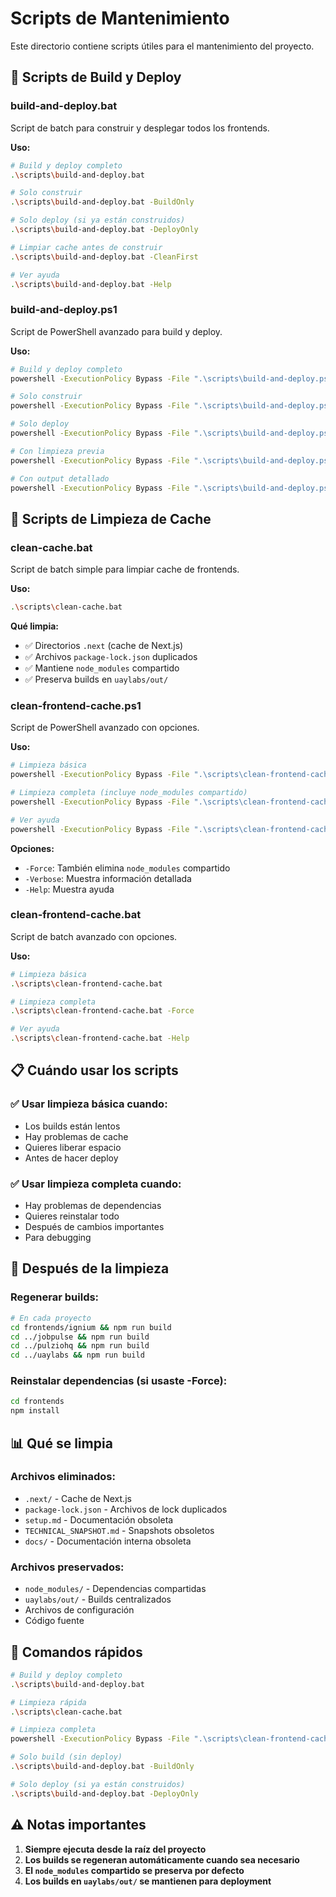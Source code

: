 # Scripts de Mantenimiento

Este directorio contiene scripts útiles para el mantenimiento del proyecto.

## 🚀 Scripts de Build y Deploy

### build-and-deploy.bat
Script de batch para construir y desplegar todos los frontends.

**Uso:**
```bash
# Build y deploy completo
.\scripts\build-and-deploy.bat

# Solo construir
.\scripts\build-and-deploy.bat -BuildOnly

# Solo deploy (si ya están construidos)
.\scripts\build-and-deploy.bat -DeployOnly

# Limpiar cache antes de construir
.\scripts\build-and-deploy.bat -CleanFirst

# Ver ayuda
.\scripts\build-and-deploy.bat -Help
```

### build-and-deploy.ps1
Script de PowerShell avanzado para build y deploy.

**Uso:**
```bash
# Build y deploy completo
powershell -ExecutionPolicy Bypass -File ".\scripts\build-and-deploy.ps1"

# Solo construir
powershell -ExecutionPolicy Bypass -File ".\scripts\build-and-deploy.ps1" -BuildOnly

# Solo deploy
powershell -ExecutionPolicy Bypass -File ".\scripts\build-and-deploy.ps1" -DeployOnly

# Con limpieza previa
powershell -ExecutionPolicy Bypass -File ".\scripts\build-and-deploy.ps1" -CleanFirst

# Con output detallado
powershell -ExecutionPolicy Bypass -File ".\scripts\build-and-deploy.ps1" -Verbose
```

## 🧹 Scripts de Limpieza de Cache

### clean-cache.bat
Script de batch simple para limpiar cache de frontends.

**Uso:**
```bash
.\scripts\clean-cache.bat
```

**Qué limpia:**
- ✅ Directorios `.next` (cache de Next.js)
- ✅ Archivos `package-lock.json` duplicados
- ✅ Mantiene `node_modules` compartido
- ✅ Preserva builds en `uaylabs/out/`

### clean-frontend-cache.ps1
Script de PowerShell avanzado con opciones.

**Uso:**
```bash
# Limpieza básica
powershell -ExecutionPolicy Bypass -File ".\scripts\clean-frontend-cache.ps1"

# Limpieza completa (incluye node_modules compartido)
powershell -ExecutionPolicy Bypass -File ".\scripts\clean-frontend-cache.ps1" -Force

# Ver ayuda
powershell -ExecutionPolicy Bypass -File ".\scripts\clean-frontend-cache.ps1" -Help
```

**Opciones:**
- `-Force`: También elimina `node_modules` compartido
- `-Verbose`: Muestra información detallada
- `-Help`: Muestra ayuda

### clean-frontend-cache.bat
Script de batch avanzado con opciones.

**Uso:**
```bash
# Limpieza básica
.\scripts\clean-frontend-cache.bat

# Limpieza completa
.\scripts\clean-frontend-cache.bat -Force

# Ver ayuda
.\scripts\clean-frontend-cache.bat -Help
```

## 📋 Cuándo usar los scripts

### ✅ Usar limpieza básica cuando:
- Los builds están lentos
- Hay problemas de cache
- Quieres liberar espacio
- Antes de hacer deploy

### ✅ Usar limpieza completa cuando:
- Hay problemas de dependencias
- Quieres reinstalar todo
- Después de cambios importantes
- Para debugging

## 🔄 Después de la limpieza

### Regenerar builds:
```bash
# En cada proyecto
cd frontends/ignium && npm run build
cd ../jobpulse && npm run build
cd ../pulziohq && npm run build
cd ../uaylabs && npm run build
```

### Reinstalar dependencias (si usaste -Force):
```bash
cd frontends
npm install
```

## 📊 Qué se limpia

### Archivos eliminados:
- `.next/` - Cache de Next.js
- `package-lock.json` - Archivos de lock duplicados
- `setup.md` - Documentación obsoleta
- `TECHNICAL_SNAPSHOT.md` - Snapshots obsoletos
- `docs/` - Documentación interna obsoleta

### Archivos preservados:
- `node_modules/` - Dependencias compartidas
- `uaylabs/out/` - Builds centralizados
- Archivos de configuración
- Código fuente

## 🚀 Comandos rápidos

```bash
# Build y deploy completo
.\scripts\build-and-deploy.bat

# Limpieza rápida
.\scripts\clean-cache.bat

# Limpieza completa
powershell -ExecutionPolicy Bypass -File ".\scripts\clean-frontend-cache.ps1" -Force

# Solo build (sin deploy)
.\scripts\build-and-deploy.bat -BuildOnly

# Solo deploy (si ya están construidos)
.\scripts\build-and-deploy.bat -DeployOnly
```

## ⚠️ Notas importantes

1. **Siempre ejecuta desde la raíz del proyecto**
2. **Los builds se regeneran automáticamente cuando sea necesario**
3. **El `node_modules` compartido se preserva por defecto**
4. **Los builds en `uaylabs/out/` se mantienen para deployment** 